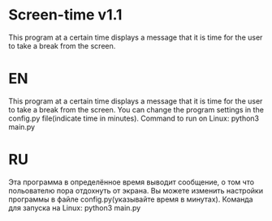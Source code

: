 Screen-time v1.1
================
This program at a certain time displays a message that it is time for the user to take a break from the screen.

EN
==

This program at a certain time displays a message that it is time for the user to take a break from the screen.
You can change the program settings in the config.py file(indicate time in minutes).
Command to run on Linux: python3 main.py

RU
==

Эта программа в определённое время выводит сообщение, о том что польователю пора отдохнуть от экрана.
Вы можете изменить настройки программы в файле config.py(указывайте время в минутах).
Команда для запуска на Linux: python3 main.py
